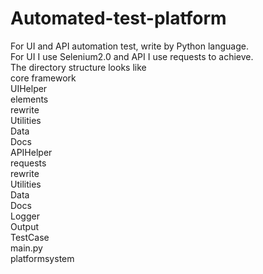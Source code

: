 # Automated-test-platform
For UI and API automation test, write by Python language.<br>
For UI I use Selenium2.0 and API I use requests to achieve.<br>
The directory structure looks like<br>
  core framework<br>
    UIHelper<br>
      elements<br>
      rewrite<br>
      Utilities<br>
      Data<br>
      Docs<br>
    APIHelper<br>
      requests<br>
      rewrite<br>
      Utilities<br>
      Data<br>
      Docs<br>
    Logger<br>
    Output<br>
    TestCase<br>
    main.py<br>
  platformsystem<br>

